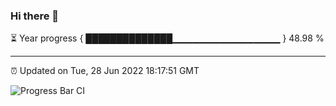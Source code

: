 ### Hi there 👋

⏳ Year progress { ██████████████▁▁▁▁▁▁▁▁▁▁▁▁▁▁▁▁ } 48.98 %

---

⏰ Updated on Tue, 28 Jun 2022 18:17:51 GMT

![Progress Bar CI](https://github.com/liununu/liununu/workflows/Progress%20Bar%20CI/badge.svg)
